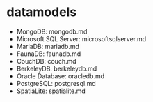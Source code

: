# datamodels

* MongoDB: mongodb.md
* Microsoft SQL Server: microsoftsqlserver.md
* MariaDB: mariadb.md
* FaunaDB: faunadb.md
* CouchDB: couch.md
* BerkeleyDB: berkeleydb.md
* Oracle Database: oracledb.md
* PostgreSQL: postgresql.md
* SpatiaLite: spatialite.md
